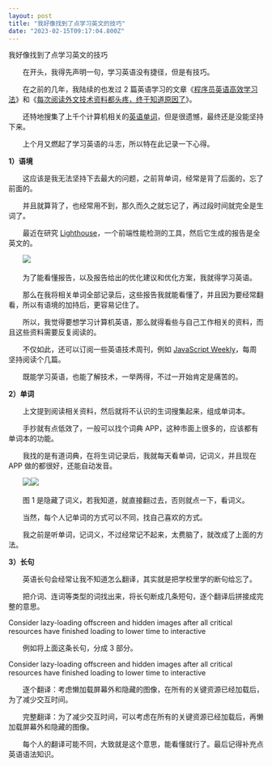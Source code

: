 ```yaml
---
layout: post
title: "我好像找到了点学习英文的技巧"
date: "2023-02-15T09:17:04.800Z"
---
```

我好像找到了点学习英文的技巧

　　在开头，我得先声明一句，学习英语没有捷径，但是有技巧。

　　在之前的几年，我陆续的也发过 2 篇英语学习的文章《[程序员英语高效学习法](https://www.cnblogs.com/strick/p/6839523.html)》和《[每次阅读外文技术资料都头疼，终于知道原因了](https://www.cnblogs.com/strick/p/11616288.html)》。

　　还特地搜集了上千个计算机相关的[英语单词](https://www.cnblogs.com/strick/p/12033740.html)，但是很遗憾，最终还是没能坚持下来。

　　上个月又燃起了学习英语的斗志，所以特在此记录一下心得。

**1）语境**

　　这应该是我无法坚持下去最大的问题，之前背单词，经常是背了后面的，忘了前面的。

　　并且就算背了，也经常用不到，那久而久之就忘记了，再过段时间就完全是生词了。

　　最近在研究 [Lighthouse](https://developer.chrome.com/docs/lighthouse/overview/)，一个前端性能检测的工具，然后它生成的报告是全英文的。

　　![](https://img2023.cnblogs.com/blog/211606/202301/211606-20230118160033437-1263124432.png)

　　为了能看懂报告，以及报告给出的优化建议和优化方案，我就得学习英语。

　　那么在我将相关单词全部记录后，这些报告我就能看懂了，并且因为要经常翻看，所以有语境的加持后，更容易记住了。

　　所以，我觉得要想学习计算机英语，那么就得看些与自己工作相关的资料，而且这些资料需要反复阅读的。

　　不仅如此，还可以订阅一些英语技术周刊，例如 [JavaScript Weekly](https://javascriptweekly.com/issues)，每周坚持阅读个几篇。

　　既能学习英语，也能了解技术，一举两得，不过一开始肯定是痛苦的。

**2）单词**

　　上文提到阅读相关资料，然后就将不认识的生词搜集起来，组成单词本。

　　手抄就有点低效了，一般可以找个词典 APP，这种市面上很多的，应该都有单词本的功能。

　　我找的是有道词典，在将生词记录后，我就每天看单词，记词义，并且现在 APP 做的都很好，还能自动发音。

　　![](https://img2023.cnblogs.com/blog/211606/202301/211606-20230118161133164-720535644.jpg)![](https://img2023.cnblogs.com/blog/211606/202301/211606-20230118161151065-2017090698.jpg)

　　图 1 是隐藏了词义，若我知道，就直接翻过去，否则就点一下，看词义。

　　当然，每个人记单词的方式可以不同，找自己喜欢的方式。

　　我之前是听单词，记词义，不过经常记不起来，太费脑了，就改成了上面的方法。

**3）长句**

　　英语长句会经常让我不知道怎么翻译，其实就是把学校里学的断句给忘了。

　　把介词、连词等类型的词找出来，将长句断成几条短句，逐个翻译后拼接成完整的意思。

Consider lazy-loading offscreen and hidden images after all critical resources have finished loading to lower time to interactive

　　例如将上面这条长句，分成 3 部分。

Consider lazy-loading offscreen and hidden images 
after all critical resources have finished loading 
to lower time to interactive

　　逐个翻译：考虑懒加载屏幕外和隐藏的图像，在所有的关键资源已经加载后，为了减少交互时间。

　　完整翻译：为了减少交互时间，可以考虑在所有的关键资源已经加载后，再懒加载屏幕外和隐藏的图像。

　　每个人的翻译可能不同，大致就是这个意思，能看懂就行了。最后记得补充点英语语法知识。